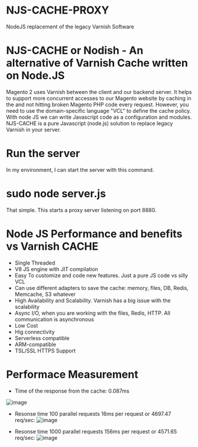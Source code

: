 # NJS-CACHE-PROXY
NodeJS replacement of the legacy Varnish Software

# NJS-CACHE or Nodish - An alternative of Varnish Cache written on Node.JS
Magento 2 uses Varnish between the client and our backend server. It helps to support more concurrent accesses to our Magento website by caching in the and not hitting broken Magento PHP code every request. However, you need to use the domain-specific language "VCL" to define the cache policy. With node JS we can write Javascript code as a configuration and modules. NJS-CACHE is a pure Javascript (node.js) solution to replace legacy Varnish in your server.

# Run the server
In my environment, I can start the server with this command.

# sudo node server.js
That simple. This starts a proxy server listening on port 8880.

# Node JS Performance and benefits vs Varnish CACHE 
* Single Threaded
* V8 JS engine with JIT compilation
* Easy To customize and code new features. Just a pure JS code vs silly VCL
* Can use different adapters to save the cache: memory, files, DB, Redis, Memcache, S3 whatever
* High Availability and Scalability. Varnish has a big issue with the scalability
* Async I/O, when you are working with the files, Redis, HTTP. All communication is asynchronous
* Low Cost
* Hig connectivity 
* Serverless compatible
* ARM-compatible
* TSL/SSL HTTPS Support

# Performace Measurement
* Time of the response from the cache: 0.087ms 

![image](https://user-images.githubusercontent.com/9213670/151731280-9a6f8e8c-7d50-4a9a-92b5-da4629cc1adb.png)

* Resonse time 100 parallel requests 16ms per request or 4697.47 req/sec:
![image](https://user-images.githubusercontent.com/9213670/151731202-f8f3a09a-1249-47a4-b3ed-cce7aa81fe1f.png)

* Resonse time 1000 parallel requests 156ms per request or 4571.65 req/sec:
![image](https://user-images.githubusercontent.com/9213670/151731347-afd615e4-c22d-4bce-ab07-8447d22453a1.png)
